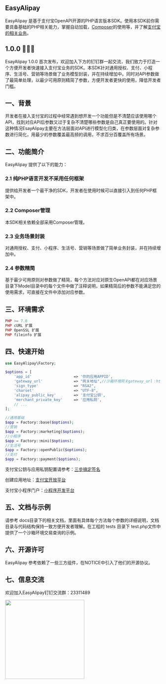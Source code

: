 ## EasyAlipay

EasyAlipay 是基于支付宝OpenAPI开源的PHP语言版本SDK。使用本SDK前你需要具备基础的PHP相关能力，掌握自动加载，[Composer](https://getcomposer.org/)的使用等，并了解[支付宝的相关业务](https://docs.open.alipay.com/api)。

## 1.0.0 🎉🎉🎉
EsayAlipay 1.0.0 首次发布，欢迎加入下方的钉钉群一起交流，我们致力于打造一个方便开发者快速接入支付宝业务的SDK。本SDK针对通用授权、支付、小程序、生活号、营销等场景做了业务模型封装，并在持续增加中。同时对API参数做了最简单处理，以最少可用原则精简了参数，方便开发者更快的使用，降低开发者门槛。

## 一、背景

开发者在接入支付宝的过程中经常遇到想开发一个功能但是不清楚应该使用哪个API，找到对应API后参数又过于复杂不清楚哪些参数是自己真正要使用的。针对这种情况EsayAlipay主要在方法层面对API进行模型化归类，在参数层面对复杂参数进行简化，用最少的参数覆盖最高频的调用，不求百分百覆盖所有场景。

## 二、功能简介

EasyAlipay 提供了以下的能力：

### 2.1 纯PHP语言开发不采用任何框架

提供给开发者一个最干净的SDK，开发者在使用时候可以直接引入到任何PHP框架中。

### 2.2 Composer管理

本SDK相关依赖全部采用Composer管理。

### 2.3 业务场景封装

对通用授权、支付、小程序、生活号、营销等场景做了简单业务封装，并在持续增加中。

### 2.4 参数精简

基于最少可用原则对参数做了精简，每个方法对应对原生OpenAPI都在对应场景目录下Model目录中的每个文件中做了注释说明，如果精简后的参数不能满足您的使用需求，可直接在文件中添加对应参数。
## 三、环境需求
```php
PHP >= 7.0
PHP cURL 扩展
PHP OpenSSL 扩展
PHP fileinfo 扩展
```
## 四、快速开始
```php
use EasyAlipay\Factory;

$options = [
    'app_id'                   => '你的应用APPID',
    'gateway_url'              => "网关地址",//沙箱环境网关gateway_url：https://openapi.alipaydev.com/gateway.do，线上网关gateway_url：https://openapi.alipay.com/gateway.do
    'sign_type'                => "RSA2",
    'charset'                  => "UTF-8",
    'alipay_public_key'        => '支付宝公钥',
    'merchant_private_key'     => '应用私钥',
    // ...
];

//通用基础
$app = Factory::base($options);
//营销
$app = Factory::marketing($options);
//小程序
$app = Factory::mini($options);
//生活号
$app = Factory::openPublic($options);
//支付
$app = Factory::payment($options);

```
支付宝公钥与应用私钥配置请参考：[三步搞定签名](https://docs.open.alipay.com/291/106103/)

创建应用地址：[支付宝开放平台](https://openhome.alipay.com)

支付宝小程序门户：[小程序开发平台](https://mini.open.alipay.com)

## 五、文档与示例

请参考 docs目录下的相关文档，里面有具体每个方法每个参数的详细说明，文档目录与代码结构保持一致方便开发者理解。在工程的 tests 目录下 test.php文件中提供了一个沙箱环境交易查询的示例。

## 六、开源许可

EasyAlipay 参考依赖了一些三方组件，在NOTICE中引入了他们的开源协议。


## 七、信息交流

欢迎加入EasyAlipay钉钉交流群：23311489

<img src="https://gw.alipayobjects.com/mdn/rms_1e5ba1/afts/img/A*7sA8Tpin7f0AAAAAAAAAAABkARQnAQ" width=256 height=256>